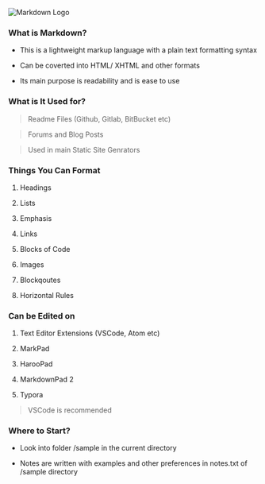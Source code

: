 ![Markdown Logo](https://markdown-here.com/img/logo-2015/austin.png)

### What is Markdown?

* This is a lightweight markup language with a plain text formatting syntax

* Can be coverted into HTML/ XHTML and other formats

* Its main purpose is readability and is ease to use

### What is It Used for?

> Readme Files (Github, Gitlab, BitBucket etc)

> Forums and Blog Posts

> Used in main Static Site Genrators

### Things You Can Format

1. Headings

1. Lists

1. Emphasis

1. Links

1. Blocks of Code

1. Images

1. Blockqoutes

1. Horizontal Rules

### Can be Edited on

1. Text Editor Extensions (VSCode, Atom etc)

1. MarkPad

1. HarooPad

1. MarkdownPad 2

1. Typora

> VSCode is recommended

### Where to Start?

* Look into folder /sample in the current directory

* Notes are written with examples and other preferences in notes.txt of /sample directory